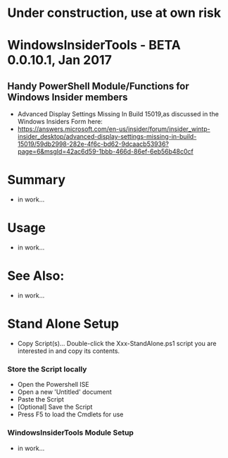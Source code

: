 # Under construction, use at own risk

# WindowsInsiderTools - BETA 0.0.10.1, Jan 2017

## Handy PowerShell Module/Functions for Windows Insider members
+ Advanced Display Settings Missing In Build 15019,as discussed in the Windows Insiders Form here:
+ https://answers.microsoft.com/en-us/insider/forum/insider_wintp-insider_desktop/advanced-display-settings-missing-in-build-15019/59db2998-282e-4f6c-bd62-9dcaacb53936?page=6&msgId=42ac6d59-1bbb-466d-86ef-6eb56b48c0cf

# Summary
+ in work...

# Usage
+ in work...

# See Also:
+ in work...

# Stand Alone Setup
+ Copy Script(s)...
Double-click the Xxx-StandAlone.ps1 script you are interested in and copy its contents.

### Store the Script locally
+ Open the Powershell ISE
+ Open a new 'Untitled' document
+ Paste the Script
+ [Optional] Save the Script
+ Press F5 to load the Cmdlets for use

### WindowsInsiderTools Module Setup
+ in work...
